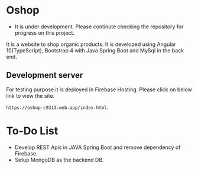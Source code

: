 # Oshop
* It is under development. Please continute checking the repository for progress on this project.

It is a website to shop organic products. It is developed using Angular 10(TypeScript), Bootstrap 4 with Java Spring Boot and MySql in the back end.

## Development server

For testing purpose it is deployed in Firebase Hosting. Please click on below link to view the site.

 `https://oshop-c9313.web.app/index.html`.


# To-Do List
- Develop REST Apis in JAVA Spring Boot and remove dependency of Firebase.
- Setup MongoDB as the backend DB.
